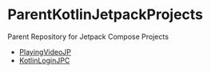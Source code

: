 # ParentKotlinJetpackProjects
Parent Repository for Jetpack Compose Projects

<ul>
  <li>
  <a href="https://github.com/successanil/PlayingVideoJP">PlayingVideoJP</a>
  </li>
  <li>
    <a href="https://github.com/successanil/KotlinLoginJPC.git">KotlinLoginJPC</a>
  </li>
 </ul>
